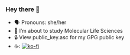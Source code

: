 ### Hey there 👋

<!--
**NoelKaczmarek/NoelKaczmarek** is a ✨ _special_ ✨ repository because its `README.md` (this file) appears on your GitHub profile.

Here are some ideas to get you started:

- 🔭 I’m currently working on ...
- 🌱 I’m currently learning ...
- 👯 I’m looking to collaborate on ...
- 🤔 I’m looking for help with ...
- 💬 Ask me about ...
- 📫 How to reach me: ...
- 😄 Pronouns: ...
- ⚡ Fun fact: ...
-->

- 🗣️ Pronouns: she/her
- 🌱 I’m about to study Molecular Life Sciences
- 🔒 View public_key.asc for my GPG public key
- ☕️:
[![ko-fi](https://ko-fi.com/img/githubbutton_sm.svg)](https://ko-fi.com/T6T81DSD9Y)
